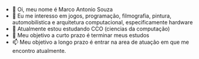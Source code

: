 - 👋 Oi, meu nome é Marco Antonio Souza 
- 👀 Eu me interesso em jogos, programação, filmografia, pintura, automobilistica e arquitetura computacional, especificamente hardware
- 🌱 Atualmente estou estudando CCO (ciencias da computação)
- 💞️ Meu objetivo a curto prazo é terminar meus estudos
- 📫 Meu objetivo a longo prazo é entrar na area de atuação em que me encontro atualmente.

<!---
Shift39/Shift39 is a ✨ special ✨ repository because its `README.md` (this file) appears on your GitHub profile.
You can click the Preview link to take a look at your changes.
--->
